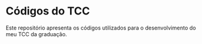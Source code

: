 # Códigos do TCC

Este repositório apresenta os códigos utilizados para o desenvolvimento do meu TCC da graduação.
